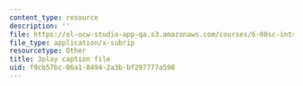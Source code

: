 ```yaml
---
content_type: resource
description: ''
file: https://ol-ocw-studio-app-qa.s3.amazonaws.com/courses/6-00sc-introduction-to-computer-science-and-programming-spring-2011/f9cb57bc06a184942a3bbf297777a598_ggxY20cXql8.srt
file_type: application/x-subrip
resourcetype: Other
title: 3play caption file
uid: f9cb57bc-06a1-8494-2a3b-bf297777a598
---
```

